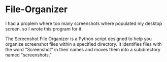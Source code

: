 # File-Organizer

I had a proplem where too many screenshots where populated my desktop screen. so I wrote this program for it. 

The Screenshot File Organizer is a Python script designed to help you organize screenshot files within a specified directory. It identifies files with the word "Screenshot" in their names and moves them into a subdirectory named "screenshots."
